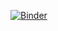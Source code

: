 [![Binder](https://mybinder.org/badge_logo.svg)](https://mybinder.org/v2/gh/aagarwal1996/Enhancer/new/master)
